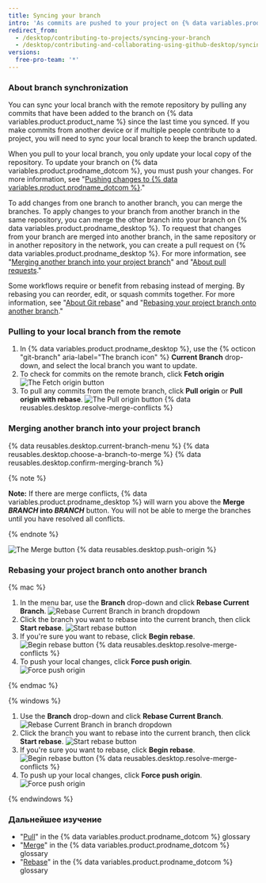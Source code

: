 ```yaml
---
title: Syncing your branch
intro: 'As commits are pushed to your project on {% data variables.product.prodname_dotcom %}, you can keep your local copy of the project in sync by pulling from the remote repository.'
redirect_from:
  - /desktop/contributing-to-projects/syncing-your-branch
  - /desktop/contributing-and-collaborating-using-github-desktop/syncing-your-branch
versions:
  free-pro-team: '*'
---
```


### About branch synchronization

You can sync your local branch with the remote repository by pulling any commits that have been added to the branch on {% data variables.product.product_name %} since the last time you synced. If you make commits from another device or if multiple people contribute to a project, you will need to sync your local branch to keep the branch updated.

When you pull to your local branch, you only update your local copy of the repository. To update your branch on {% data variables.product.prodname_dotcom %}, you must push your changes. For more information, see "[Pushing changes to {% data variables.product.prodname_dotcom %}](/desktop/contributing-to-projects/pushing-changes-to-github)."

To add changes from one branch to another branch, you can merge the branches. To apply changes to your branch from another branch in the same repository, you can merge the other branch into your branch on {% data variables.product.prodname_desktop %}. To request that changes from your branch are merged into another branch, in the same repository or in another repository in the network, you can create a pull request on {% data variables.product.prodname_desktop %}. For more information, see "[Merging another branch into your project branch](#merging-another-branch-into-your-project-branch)" and "[About pull requests](/github/collaborating-with-issues-and-pull-requests/about-pull-requests)."

Some workflows require or benefit from rebasing instead of merging. By rebasing you can reorder, edit, or squash commits together. For more information, see "[About Git rebase](/github/getting-started-with-github/about-git-rebase)" and "[Rebasing your project branch onto another branch](#rebasing-your-project-branch-onto-another-branch)."

### Pulling to your local branch from the remote

1. In {% data variables.product.prodname_desktop %}, use the {% octicon "git-branch" aria-label="The branch icon" %} **Current Branch** drop-down, and select the local branch you want to update.
2.  To check for commits on the remote branch, click **Fetch origin** ![The Fetch origin button](/assets/images/help/desktop/fetch-button.png)
3. To pull any commits from the remote branch, click **Pull origin** or **Pull origin with rebase**. ![The Pull origin button](/assets/images/help/desktop/pull-button.png)
{% data reusables.desktop.resolve-merge-conflicts %}

### Merging another branch into your project branch

{% data reusables.desktop.current-branch-menu %}
{% data reusables.desktop.choose-a-branch-to-merge %}
{% data reusables.desktop.confirm-merging-branch %}

   {% note %}

   **Note:** If there are merge conflicts, {% data variables.product.prodname_desktop %} will warn you above the **Merge <em>BRANCH</em> into <em>BRANCH</em>** button. You will not be able to merge the branches until you have resolved all conflicts.

   {% endnote %}

   ![The Merge button](/assets/images/help/desktop/merge-branch-button.png)
{% data reusables.desktop.push-origin %}

### Rebasing your project branch onto another branch

{% mac %}

1. In the menu bar, use the **Branch** drop-down and click **Rebase Current Branch**. ![Rebase Current Branch in branch dropdown](/assets/images/help/desktop/mac-rebase-current-branch.png)
2. Click the branch you want to rebase into the current branch, then click **Start rebase**. ![Start rebase button](/assets/images/help/desktop/start-rebase-button.png)
3. If you're sure you want to rebase, click **Begin rebase**. ![Begin rebase button](/assets/images/help/desktop/begin-rebase-button.png)
{% data reusables.desktop.resolve-merge-conflicts %}
4. To push your local changes, click **Force push origin**. ![Force push origin](/assets/images/help/desktop/force-push-origin.png)

{% endmac %}

{% windows %}

1. Use the **Branch** drop-down and click **Rebase Current Branch**. ![Rebase Current Branch in branch dropdown](/assets/images/help/desktop/windows-rebase-current-branch.png)
2. Click the branch you want to rebase into the current branch, then click **Start rebase**. ![Start rebase button](/assets/images/help/desktop/start-rebase-button.png)
3. If you're sure you want to rebase, click **Begin rebase**. ![Begin rebase button](/assets/images/help/desktop/begin-rebase-button.png)
{% data reusables.desktop.resolve-merge-conflicts %}
4. To push up your local changes, click **Force push origin**. ![Force push origin](/assets/images/help/desktop/force-push-origin.png)

{% endwindows %}

### Дальнейшее изучение
- "[Pull](/github/getting-started-with-github/github-glossary#pull)" in the {% data variables.product.prodname_dotcom %} glossary
- "[Merge](/github/getting-started-with-github/github-glossary#merge)" in the {% data variables.product.prodname_dotcom %} glossary
- "[Rebase](/github/getting-started-with-github/github-glossary#rebase)" in the {% data variables.product.prodname_dotcom %} glossary
